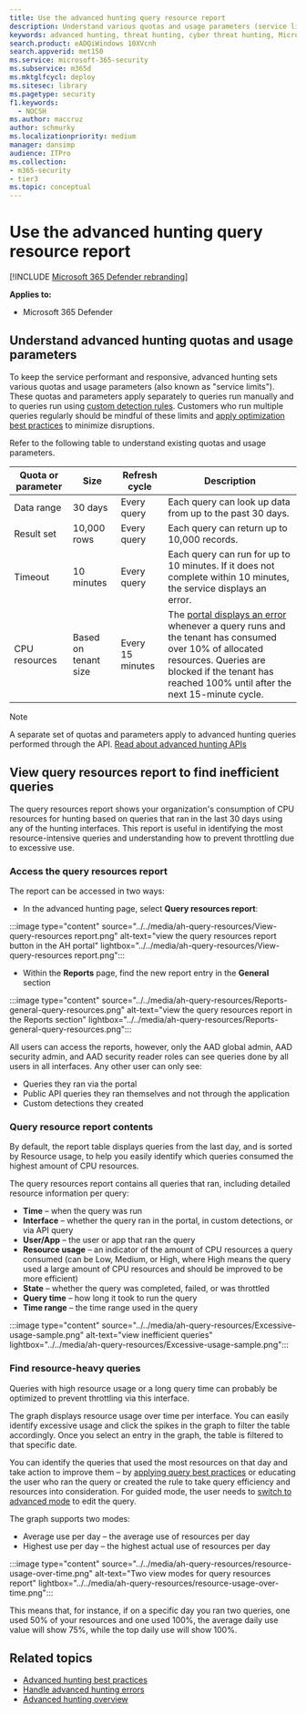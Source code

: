 ```yaml
---
title: Use the advanced hunting query resource report
description: Understand various quotas and usage parameters (service limits) that keep the advanced hunting service responsive
keywords: advanced hunting, threat hunting, cyber threat hunting, Microsoft 365 Defender, microsoft 365, m365, search, query, telemetry, schema, kusto, CPU limit, query limit, resources, maximum results, quota, parameters, allocation
search.product: eADQiWindows 10XVcnh
search.appverid: met150
ms.service: microsoft-365-security
ms.subservice: m365d
ms.mktglfcycl: deploy
ms.sitesec: library
ms.pagetype: security
f1.keywords: 
  - NOCSH
ms.author: maccruz
author: schmurky
ms.localizationpriority: medium
manager: dansimp
audience: ITPro
ms.collection: 
- m365-security
- tier3
ms.topic: conceptual
---
```


# Use the advanced hunting query resource report

[!INCLUDE [Microsoft 365 Defender rebranding](../includes/microsoft-defender.md)]


**Applies to:**
- Microsoft 365 Defender

## Understand advanced hunting quotas and usage parameters

To keep the service performant and responsive, advanced hunting sets various quotas and usage parameters (also known as "service limits"). These quotas and parameters apply separately to queries run manually and to queries run using [custom detection rules](custom-detection-rules.md). Customers who run multiple queries regularly should be mindful of these limits and [apply optimization best practices](advanced-hunting-best-practices.md) to minimize disruptions.

Refer to the following table to understand existing quotas and usage parameters.

| Quota or parameter | Size | Refresh cycle | Description |
|--|--|--|--|
| Data range | 30 days | Every query | Each query can look up data from up to the past 30 days. |
| Result set | 10,000 rows | Every query | Each query can return up to 10,000 records. |
| Timeout | 10 minutes | Every query | Each query can run for up to 10 minutes. If it does not complete within 10 minutes, the service displays an error.
| CPU resources | Based on tenant size | Every 15 minutes | The [portal displays an error](advanced-hunting-errors.md) whenever a query runs and the tenant has consumed over 10% of allocated resources. Queries are blocked if the tenant has reached 100% until after the next 15-minute cycle. |

>[!NOTE] 
>A separate set of quotas and parameters apply to advanced hunting queries performed through the API. [Read about advanced hunting APIs](./api-advanced-hunting.md)

## View query resources report to find inefficient queries

The query resources report shows your organization's consumption of CPU resources for hunting based on queries that ran in the last 30 days using any of the hunting interfaces.
This report is useful in identifying the most resource-intensive queries and understanding how to prevent throttling due to excessive use.

### Access the query resources report

The report can be accessed in two ways:
- In the advanced hunting page, select **Query resources report**:

:::image type="content" source="../../media/ah-query-resources/View-query-resources report.png" alt-text="view the query resources report button in the AH portal" lightbox="../../media/ah-query-resources/View-query-resources report.png":::
- Within the **Reports** page, find the new report entry in the **General** section

:::image type="content" source="../../media/ah-query-resources/Reports-general-query-resources.png" alt-text="view the query resources report in the Reports section" lightbox="../../media/ah-query-resources/Reports-general-query-resources.png":::

All users can access the reports, however, only the AAD global admin, AAD security admin, and AAD security reader roles can see queries done by all users in all interfaces. Any other user can only see:
- Queries they ran via the portal
- Public API queries they ran themselves and not through the application
- Custom detections they created

### Query resource report contents
By default, the report table displays queries from the last day, and is sorted by Resource usage, to help you easily identify which queries consumed the highest amount of CPU resources. 

The query resources report contains all queries that ran, including detailed resource information per query:
- **Time** – when the query was run
- **Interface** – whether the query ran in the portal, in custom detections, or via API query
- **User/App** – the user or app that ran the query 
- **Resource usage** – an indicator of the amount of CPU resources a query consumed (can be Low, Medium, or High, where High means the query used a large amount of CPU resources and should be improved to be more efficient)
- **State** – whether the query was completed, failed, or was throttled
- **Query time** – how long it took to run the query 
- **Time range** – the time range used in the query

:::image type="content" source="../../media/ah-query-resources/Excessive-usage-sample.png" alt-text="view inefficient queries" lightbox="../../media/ah-query-resources/Excessive-usage-sample.png":::

### Find resource-heavy queries
Queries with high resource usage or a long query time can probably be optimized to prevent throttling via this interface. 

The graph displays resource usage over time per interface. You can easily identify excessive usage and click the spikes in the graph to filter the table accordingly. Once you select an entry in the graph, the table is filtered to that specific date. 

You can identify the queries that used the most resources on that day and take action to improve them – by [applying query best practices](advanced-hunting-best-practices.md) or educating the user who ran the query or created the rule to take query efficiency and resources into consideration. For guided mode, the user needs to [switch to advanced mode](advanced-hunting-query-builder-details.md#switch-to-advanced-mode-after-building-a-query) to edit the query.

 
The graph supports two modes: 
- Average use per day –  the average use of resources per day
- Highest use per day – the highest actual use of resources per day

:::image type="content" source="../../media/ah-query-resources/resource-usage-over-time.png" alt-text="Two view modes for query resources report" lightbox="../../media/ah-query-resources/resource-usage-over-time.png":::

This means that, for instance, if on a specific day you ran two queries, one used 50% of your resources and one used 100%, the average daily use value will show 75%, while the top daily use will show 100%.

## Related topics

- [Advanced hunting best practices](advanced-hunting-best-practices.md)
- [Handle advanced hunting errors](advanced-hunting-errors.md)
- [Advanced hunting overview](advanced-hunting-overview.md)
